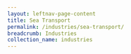 ```yaml
---
layout: leftnav-page-content
title: Sea Transport
permalink: /industries/sea-transport/
breadcrumb: Industries
collection_name: industries
---
```

